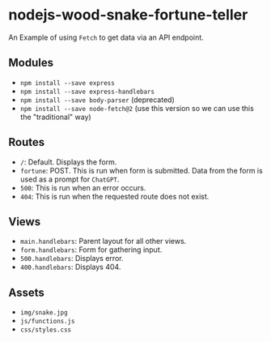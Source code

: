 # nodejs-wood-snake-fortune-teller 
An Example of using `Fetch` to get data via an API endpoint.

## Modules
- `npm install --save express`
- `npm install --save express-handlebars`
- `npm install --save body-parser` (deprecated)
- `npm install --save node-fetch@2` (use this version so we can use this the "traditional" way)

## Routes
- `/`: Default. Displays the form.
- `fortune`: POST. This is run when form is submitted. Data from the form is used as a prompt for `ChatGPT`.
- `500`: This is run when an error occurs.
- `404`: This is run when the requested route does not exist.

## Views
- `main.handlebars`: Parent layout for all other views.
- `form.handlebars`: Form for gathering input.
- `500.handlebars`: Displays error.
- `400.handlebars`: Displays 404.

## Assets
- `img/snake.jpg`
- `js/functions.js`
- `css/styles.css`
